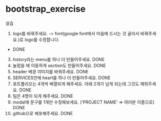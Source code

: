 # bootstrap_exercise

실습

1. logo를 바꿔주세요. -> font(google font에서 마음에 드시는 것 골라서 바꿔주세요.)로 logo를 수정합니다.
* DONE  
3. history라는 menu를 하나 더 만들어주세요. DONE
4. 눌렀을 때 이동하게 section도 만들어주세요. DONE
5. header 배경 이미지를 바꿔주세요. DONE
6. SERVICES안에 heart를 하나 더 만들어주세요. DONE
7. 포트폴리오는 4개씩 배열되게 해주세요. 아래 2개가 남게 되는데 그것도 채워주세요. DONE
8. 팀은 4명이 되게 해주세요. DONE
9. modal에 문구를 1개만 수정해보세요. ('PROJECT NAME' => 여러분 이름으로) DONE
10. github으로 배포해주세요. DONE
